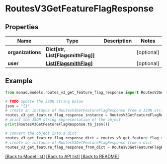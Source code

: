# RoutesV3GetFeatureFlagResponse


## Properties

Name | Type | Description | Notes
------------ | ------------- | ------------- | -------------
**organizations** | **Dict[str, List[FlagsmithFlag]]** |  | [optional] 
**user** | [**List[FlagsmithFlag]**](FlagsmithFlag.md) |  | [optional] 

## Example

```python
from monad.models.routes_v3_get_feature_flag_response import RoutesV3GetFeatureFlagResponse

# TODO update the JSON string below
json = "{}"
# create an instance of RoutesV3GetFeatureFlagResponse from a JSON string
routes_v3_get_feature_flag_response_instance = RoutesV3GetFeatureFlagResponse.from_json(json)
# print the JSON string representation of the object
print(RoutesV3GetFeatureFlagResponse.to_json())

# convert the object into a dict
routes_v3_get_feature_flag_response_dict = routes_v3_get_feature_flag_response_instance.to_dict()
# create an instance of RoutesV3GetFeatureFlagResponse from a dict
routes_v3_get_feature_flag_response_from_dict = RoutesV3GetFeatureFlagResponse.from_dict(routes_v3_get_feature_flag_response_dict)
```
[[Back to Model list]](../README.md#documentation-for-models) [[Back to API list]](../README.md#documentation-for-api-endpoints) [[Back to README]](../README.md)


